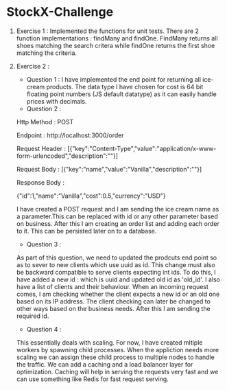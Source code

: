 # StockX-Challenge

1. Exercise 1 :
   Implemented the functions for unit tests. There are 2 function implementations : findMany and findOne. FindMany returns all shoes matching the search critera while findOne returns the first shoe matching the criteria.
   
2. Exercise 2 :

   *  Question 1 : I have implemented the end point for returning all ice-cream  products. The data type I have chosen for cost is 64 bit floating point numbers (JS default datatype) as it can easily handle prices with decimals.
   * Question 2 : 
   
   Http Method : POST
   
   Endpoint : http://localhost:3000/order
   
   Request Header :
   [{"key":"Content-Type","value":"application/x-www-form-urlencoded","description":""}]
   
   Request Body :
   [{"key":"name","value":"Vanilla","description":""}]
   
   Response Body :
   
   {"id":1,"name":"Vanilla","cost":0.5,"currency":"USD"}
   
   I have created a POST request and I am sending the ice cream name as a parameter.This can be replaced with id or any other parameter based on business. After this I am creating an order list and adding each order to it. This can be persisted later on to a database.
   
   * Question 3 :
   
    As part of this question,  we need to updated the prodcuts end point so as to sever to new clients which use uuid as id. This change must also be backward compatible to serve clients expecting int ids. To do this, I have added a new id : which is uuid and updated old id as 'old_id'. I also have a list of clients and their behaviour. When an incoming request comes, I am checking whether the client expects a new id or an old one based on its IP address. The client checking can later be changed to other ways based on the business needs. After this I am sending the required id.
    
    * Question 4 :
    
     This essentially deals with scaling. For now, I have created mltiple workers by spawning child processes. When the appliction needs more scaling we can assign these child process to multiple nodes to handle the traffic. We can add a caching and a load balancer layer for optimization. Caching will help in serving the requests very fast and we can use something like Redis for fast request serving. 
